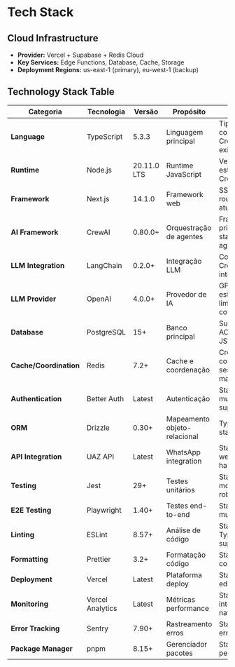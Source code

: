 # Tech Stack

## Cloud Infrastructure
- **Provider:** Vercel + Supabase + Redis Cloud
- **Key Services:** Edge Functions, Database, Cache, Storage
- **Deployment Regions:** us-east-1 (primary), eu-west-1 (backup)

## Technology Stack Table

| Categoria | Tecnologia | Versão | Propósito | Rationale |
|-----------|------------|---------|-----------|-----------|
| **Language** | TypeScript | 5.3.3 | Linguagem principal | Tipagem forte, compatibilidade CrewAI, stack existente |
| **Runtime** | Node.js | 20.11.0 LTS | Runtime JavaScript | Versão LTS estável, suporte CrewAI |
| **Framework** | Next.js | 14.1.0 | Framework web | SSR/SSG, API routes, stack atual |
| **AI Framework** | CrewAI | 0.80.0+ | Orquestração de agentes | Framework principal, 38k+ stars, multi-agent |
| **LLM Integration** | LangChain | 0.2.0+ | Integração LLM | Compatibilidade CrewAI, OpenAI integration |
| **LLM Provider** | OpenAI | 4.0.0+ | Provedor de IA | GPT-4, API estável, rate limits conhecidos |
| **Database** | PostgreSQL | 15+ | Banco principal | Supabase, ACID, suporte JSONB |
| **Cache/Coordination** | Redis | 7.2+ | Cache e coordenação | CrewAI coordination, session management |
| **Authentication** | Better Auth | Latest | Autenticação | Stack atual, multi-tenant support |
| **ORM** | Drizzle | 0.30+ | Mapeamento objeto-relacional | Type-safe, stack atual |
| **API Integration** | UAZ API | Latest | WhatsApp integration | Stack atual, webhook handling |
| **Testing** | Jest | 29+ | Testes unitários | Stack atual, mocking robusto |
| **E2E Testing** | Playwright | 1.40+ | Testes end-to-end | Stack atual, multi-browser |
| **Linting** | ESLint | 8.57+ | Análise de código | Stack atual, TypeScript support |
| **Formatting** | Prettier | 3.2+ | Formatação código | Stack atual, consistência |
| **Deployment** | Vercel | Latest | Plataforma deploy | Stack atual, edge functions |
| **Monitoring** | Vercel Analytics | Latest | Métricas performance | Stack atual, integration nativa |
| **Error Tracking** | Sentry | 7.90+ | Rastreamento erros | Stack atual, error monitoring |
| **Package Manager** | pnpm | 8.15+ | Gerenciador pacotes | Stack atual, performance |
